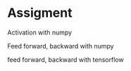 # **Assigment**

Activation with numpy

Feed forward, backward with numpy

feed forward, backward with tensorflow

